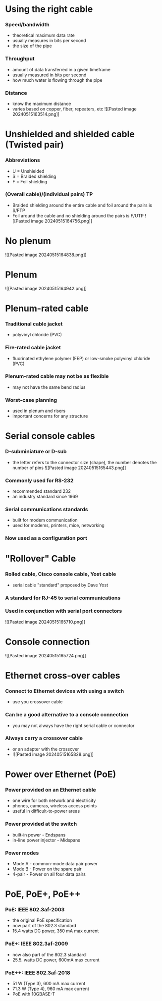 # Using the right cable
### Speed/bandwidth
- theoretical maximum data rate
- usually measures in bits per second
- the size of the pipe
### Throughput
- amount of data transferred in a given timeframe
- usually measured in bits per second
- how much water is flowing through the pipe
### Distance
- know the maximum distance
- varies based on copper, fiber, repeaters, etc
![[Pasted image 20240515163514.png]]
# Unshielded and shielded cable (Twisted pair)
### Abbreviations
- U = Unshielded
- S = Braided shielding
- F = Foil shielding
### (Overall cable)/(individual pairs) TP
- Braided shielding around the entire cable and foil around the pairs is S/FTP
- Foil around the cable and no shielding around the pairs is F/UTP
![[Pasted image 20240515164756.png]]
# No plenum
![[Pasted image 20240515164838.png]]
# Plenum
![[Pasted image 20240515164942.png]]
# Plenum-rated cable
### Traditional cable jacket
- polyvinyl chloride (PVC)
### Fire-rated cable jacket
- fluorinated ethylene polymer (FEP) or low-smoke polyvinyl chloride (PVC)
### Plenum-rated cable may not be as flexible
- may not have the same bend radius
### Worst-case planning
- used in plenum and risers
- important concerns for any structure
# Serial console cables
### D-subminiature or D-sub
- the letter refers to the connector size (shape), the number denotes the number of pins
![[Pasted image 20240515165443.png]]
### Commonly used for RS-232
- recommended standard 232
- an industry standard since 1969
### Serial communications standards
- built for modem communication
- used for modems, printers, mice, networking
### Now used as a configuration port
# "Rollover" Cable
### Rolled cable, Cisco console cable, Yost cable
- serial cable "standard" proposed by Dave Yost
### A standard for RJ-45 to serial communications
### Used in conjunction with serial port connectors
![[Pasted image 20240515165710.png]]
# Console connection
![[Pasted image 20240515165724.png]]
# Ethernet cross-over cables
### Connect to Ethernet devices with using a switch
- use you crossover cable
### Can be a good alternative to a console connection
- you may not always have the right serial cable or connector
### Always carry a crossover cable
- or an adapter with the crossover
- ![[Pasted image 20240515165828.png]]
# Power over Ethernet (PoE)
### Power provided on an Ethernet cable
- one wire for both network and electricity
- phones, cameras, wireless access points
- useful in difficult-to-power areas
### Power provided at the switch
- built-in power - Endspans
- in-line power injector - Midspans
### Power modes
- Mode A - common-mode data pair power
- Mode B - Power on the spare pair
- 4-pair - Power on all four data pairs
# PoE, PoE+, PoE++
### PoE: IEEE 802.3af-2003
- the original PoE specification
- now part of the 802.3 standard
- 15.4 watts DC power, 350 mA max current
### PoE+: IEEE 802.3af-2009
- now also part of the 802.3 standard
- 25.5. watts DC power, 600mA max current
### PoE++: IEEE 802.3af-2018
- 51 W (Type 3), 600 mA max current
- 71.3 W (Type 4), 960 mA max current
- PoE with 10GBASE-T